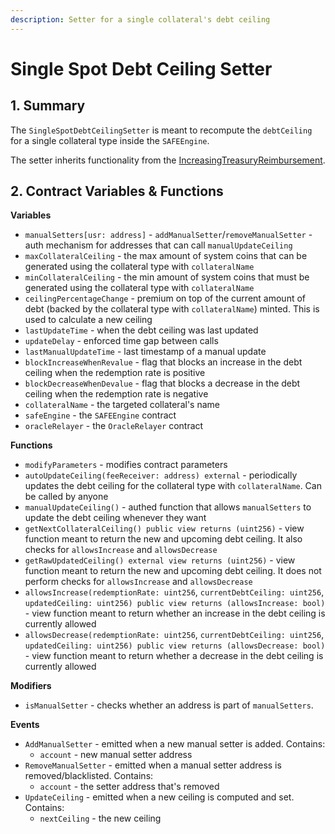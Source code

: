 ```yaml
---
description: Setter for a single collateral's debt ceiling
---
```


# Single Spot Debt Ceiling Setter

## 1. Summary <a id="1-introduction-summary"></a>

The `SingleSpotDebtCeilingSetter` is meant to recompute the `debtCeiling` for a single collateral type inside the `SAFEEngine`.  
  
The setter inherits functionality from the [IncreasingTreasuryReimbursement](https://docs.reflexer.finance/system-contracts/sustainability-module/increasing-treasury-reimbursement).

## 2. Contract Variables & Functions <a id="2-contract-details"></a>

**Variables**

* `manualSetters[usr: address]` - `addManualSetter`/`removeManualSetter` - auth mechanism for addresses that can call `manualUpdateCeiling`
* `maxCollateralCeiling` - the max amount of system coins that can be generated using the collateral type with `collateralName`
* `minCollateralCeiling` - the min amount of system coins that must be generated using the collateral type with `collateralName`
* `ceilingPercentageChange` - premium on top of the current amount of debt \(backed by the collateral type with `collateralName`\) minted. This is used to calculate a new ceiling
* `lastUpdateTime` - when the debt ceiling was last updated
* `updateDelay` - enforced time gap between calls
* `lastManualUpdateTime` - last timestamp of a manual update
* `blockIncreaseWhenRevalue` - flag that blocks an increase in the debt ceiling when the redemption rate is positive
* `blockDecreaseWhenDevalue` - flag that blocks a decrease in the debt ceiling when the redemption rate is negative
* `collateralName` - the targeted collateral's name
* `safeEngine` - the `SAFEEngine` contract
* `oracleRelayer` - the `OracleRelayer` contract

**Functions**

* `modifyParameters` - modifies contract parameters
* `autoUpdateCeiling(feeReceiver: address) external` - periodically updates the debt ceiling for the collateral type with `collateralName`. Can be called by anyone
* `manualUpdateCeiling()` - authed function that allows `manualSetters` to update the debt ceiling whenever they want
* `getNextCollateralCeiling() public view returns (uint256)` - view function meant to return the new and upcoming debt ceiling. It also checks for `allowsIncrease` and `allowsDecrease`
* `getRawUpdatedCeiling() external view returns (uint256)` - view function meant to return the new and upcoming debt ceiling. It does not perform checks for `allowsIncrease` and `allowsDecrease`
* `allowsIncrease(redemptionRate: uint256`, `currentDebtCeiling: uint256`, `updatedCeiling: uint256) public view returns (allowsIncrease: bool)` - view function meant to return whether an increase in the debt ceiling is currently allowed
* `allowsDecrease(redemptionRate: uint256`, `currentDebtCeiling: uint256`, `updatedCeiling: uint256) public view returns (allowsDecrease: bool)` - view function meant to return whether a decrease in the debt ceiling is currently allowed

**Modifiers**

* `isManualSetter` - checks whether an address is part of `manualSetters`.

**Events**

* `AddManualSetter` - emitted when a new manual setter is added. Contains:
  * `account` - new manual setter address
* `RemoveManualSetter` - emitted when a manual setter address is removed/blacklisted. Contains:
  * `account` - the setter address that's removed
* `UpdateCeiling` - emitted when a new ceiling is computed and set. Contains:
  * `nextCeiling` - the new ceiling



